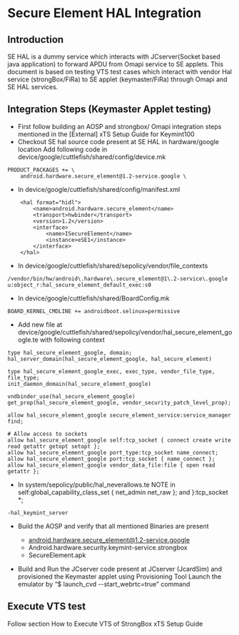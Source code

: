 # Secure Element HAL Integration

## Introduction
SE HAL is a dummy service which interacts with JCserver(Socket based java application) to forward APDU from Omapi service to SE applets. This document is based on testing VTS test cases which interact with vendor Hal service (strongBox/FiRa) to SE applet (keymaster/FiRa) through Omapi and SE HAL services.


## Integration Steps (Keymaster Applet testing)
* First follow building an AOSP and strongbox/ Omapi integration steps mentioned in the [External] xTS Setup Guide for Keymint100
* Checkout SE hal source code present at  SE HAL in hardware/google location
Add following code in device/google/cuttlefish/shared/config/device.mk
```
PRODUCT_PACKAGES += \
    android.hardware.secure_element@1.2-service.google \
```
* In device/google/cuttlefish/shared/config/manifest.xml
```
    <hal format="hidl">
        <name>android.hardware.secure_element</name>
        <transport>hwbinder</transport>
        <version>1.2</version>
        <interface>
            <name>ISecureElement</name>
            <instance>eSE1</instance>
        </interface>
    </hal>
```
* In device/google/cuttlefish/shared/sepolicy/vendor/file_contexts
```
/vendor/bin/hw/android\.hardware\.secure_element@1\.2-service\.google  u:object_r:hal_secure_element_default_exec:s0
```
* In device/google/cuttlefish/shared/BoardConfig.mk
```
BOARD_KERNEL_CMDLINE += androidboot.selinux=permissive
```

* Add new file at device/google/cuttlefish/shared/sepolicy/vendor/hal_secure_element_google.te with following context
```
type hal_secure_element_google, domain;
hal_server_domain(hal_secure_element_google, hal_secure_element)

type hal_secure_element_google_exec, exec_type, vendor_file_type, file_type;
init_daemon_domain(hal_secure_element_google)

vndbinder_use(hal_secure_element_google)
get_prop(hal_secure_element_google, vendor_security_patch_level_prop);

allow hal_secure_element_google secure_element_service:service_manager find;

# Allow access to sockets
allow hal_secure_element_google self:tcp_socket { connect create write read getattr getopt setopt };
allow hal_secure_element_google port_type:tcp_socket name_connect;
allow hal_secure_element_google port:tcp_socket { name_connect };
allow hal_secure_element_google vendor_data_file:file { open read getattr };
```

* In system/sepolicy/public/hal_neverallows.te
NOTE in self:global_capability_class_set { net_admin net_raw }; and }:tcp_socket *;
```
-hal_keymint_server
```

* Build the AOSP and verify that all mentioned Binaries are present 
  - android.hardware.secure_element@1.2-service.google
  - Android.hardware.security.keymint-service.strongbox
  - SecureElement.apk

* Build and Run the JCserver code present at JCserver (JcardSim) and provisioned the Keymaster applet using Provisioning Tool
Launch the emulator by “$ launch_cvd --start_webrtc=true” command



## Execute VTS test

Follow section How to Execute VTS of StrongBox xTS Setup Guide

